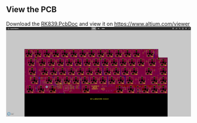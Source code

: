 ## View the PCB
Download the [RK839.PcbDoc](RK839.PcbDoc) and view it on https://www.altium.com/viewer
![The PCB](pcb.png)
